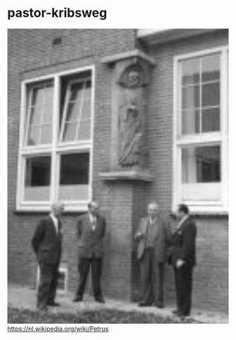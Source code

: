 # pastor-kribsweg
![](https://github.com/nondejus/pastor-kribsweg/blob/main/ArtBoard%20Image%20(247).jpg)
https://nl.wikipedia.org/wiki/Petrus
